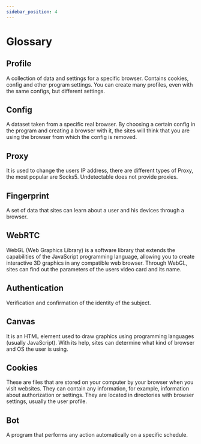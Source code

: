 ```yaml
---
sidebar_position: 4
---
```


# Glossary

## Profile

A collection of data and settings for a specific browser. Contains cookies, config and other program settings. You can create many profiles, even with the same configs, but different settings.

## Config

A dataset taken from a specific real browser. By choosing a certain config in the program and creating a browser with it, the sites will think that you are using the browser from which the config is removed.

## Proxy

It is used to change the users IP address, there are different types of Proxy, the most popular are Socks5. Undetectable does not provide proxies.

## Fingerprint

A set of data that sites can learn about a user and his devices through a browser.

## WebRTC

WebGL (Web Graphics Library) is a software library that extends the capabilities of the JavaScript programming language, allowing you to create interactive 3D graphics in any compatible web browser. Through WebGL, sites can find out the parameters of the users video card and its name.

## Authentication

Verification and confirmation of the identity of the subject.

## Canvas
It is an HTML element used to draw graphics using programming languages (usually JavaScript). With its help, sites can determine what kind of browser and OS the user is using.

## Сookies

These are files that are stored on your computer by your browser when you visit websites. They can contain any information, for example, information about authorization or settings. They are located in directories with browser settings, usually the user profile.

## Bot

A program that performs any action automatically on a specific schedule.